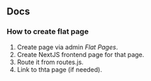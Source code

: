 ## Docs

### How to create flat page

1. Create page via admin *Flat Pages*.
2. Create NextJS frontend page for that page.
3. Route it from routes.js.
4. Link to thta page (if needed).